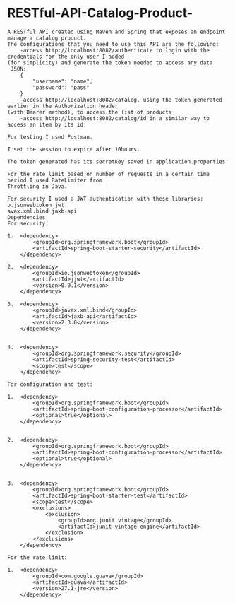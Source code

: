 # RESTful-API-Catalog-Product-

	A RESTful API created using Maven and Spring that exposes an endpoint  manage a catalog product.
	The configurations that you need to use this API are the following:
 		-access http://localhost:8082/authenticate to login with the credentials for the only user I added
 	(for simplicity) and generate the token needed to access any data
	 JSON:
		{
			"username": "name",
			"password": "pass"
		}
 		-access http://localhost:8082/catalog, using the token generated earlier in the Authorization header
 	(with Bearer method), to access the list of products
 		-access http://localhost:8082/catalog/id in a similar way to access an item by its id
 
	For testing I used Postman.

	I set the session to expire after 10hours.

	The token generated has its secretKey saved in application.properties.

	For the rate limit based on number of requests in a certain time period I used RateLimiter from
	Throttling in Java.
	
	For security I used a JWT authentication with these libraries: 
	o.jsonwebtoken jwt
	avax.xml.bind jaxb-api
	Dependencies: 
	For security:
	
	1.	<dependency>
			<groupId>org.springframework.boot</groupId>
			<artifactId>spring-boot-starter-security</artifactId>
		</dependency>	
		
	2.	<dependency>
			<groupId>io.jsonwebtoken</groupId>
			<artifactId>jjwt</artifactId>
			<version>0.9.1</version>
		</dependency>
		
	3.	<dependency>
			<groupId>javax.xml.bind</groupId>
			<artifactId>jaxb-api</artifactId>
			<version>2.3.0</version>
		</dependency>
		
		
	4.	<dependency>
			<groupId>org.springframework.security</groupId>
			<artifactId>spring-security-test</artifactId>
			<scope>test</scope>
		</dependency>
		
	For configuration and test:
		
	1.	<dependency>
			<groupId>org.springframework.boot</groupId>
			<artifactId>spring-boot-configuration-processor</artifactId>
			<optional>true</optional>
		</dependency>
		
		
	2.	<dependency>
			<groupId>org.springframework.boot</groupId>
			<artifactId>spring-boot-configuration-processor</artifactId>
			<optional>true</optional>
		</dependency>
		
		
	3.	<dependency>
			<groupId>org.springframework.boot</groupId>
			<artifactId>spring-boot-starter-test</artifactId>
			<scope>test</scope>
			<exclusions>
				<exclusion>
					<groupId>org.junit.vintage</groupId>
					<artifactId>junit-vintage-engine</artifactId>
				</exclusion>
			</exclusions>
		</dependency>
		
	For the rate limit:
	
	1.	<dependency>
		    <groupId>com.google.guava</groupId>
		    <artifactId>guava</artifactId>
		    <version>27.1-jre</version>
		</dependency>
